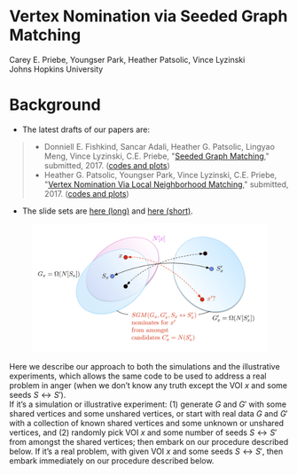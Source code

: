 # Vertex Nomination via Seeded Graph Matching
Carey E. Priebe, Youngser Park, Heather Patsolic, Vince Lyzinski <br> Johns Hopkins University  


# Background

* The latest drafts of our papers are:

>    * Donniell E. Fishkind, Sancar Adali, Heather G. Patsolic, Lingyao Meng, Vince Lyzinski, C.E. Priebe, "[Seeded Graph Matching](https://arxiv.org/abs/1209.0367)," submitted, 2017. ([codes and plots](http://www.cis.jhu.edu/~parky/D3M/SGM/))
>    * Heather G. Patsolic, Youngser Park, Vince Lyzinski, C.E. Priebe, "[Vertex Nomination Via Local Neighborhood Matching](https://arxiv.org/abs/1705.00674)," submitted, 2017. ([codes and plots](http://www.cis.jhu.edu/~parky/D3M/VNSGM/))

* The slide sets are [here (long)](http://www.cis.jhu.edu/~parky/D3M/jhusna1705_fullHandout.pdf) and [here (short)](http://www.cis.jhu.edu/~parky/D3M/jhusna1705_shortHandout.pdf).

<figure>
<img src="vnsgm.jpg" width="700px" />
</figure>

Here we describe our approach to both the simulations and the illustrative experiments, which allows the same code to be used to address a real problem in anger (when we don’t know any truth except the VOI $x$ and some seeds $S \leftrightarrow S'$).  
If it’s a simulation or illustrative experiment: (1) generate $G$ and $G'$ with some shared vertices and some unshared vertices, or start with real data $G$ and $G'$ with a collection of known shared vertices and some unknown or unshared vertices, and (2) randomly pick VOI $x$ and some number of seeds $S\leftrightarrow S'$ from amongst the shared vertices; then embark on our procedure described below. If it’s a real problem, with given VOI $x$ and some seeds $S \leftrightarrow S'$, then embark immediately on our procedure described below.
